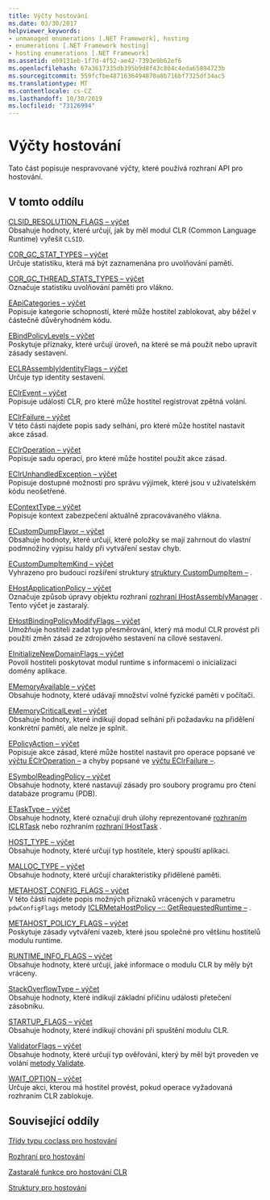 ```yaml
---
title: Výčty hostování
ms.date: 03/30/2017
helpviewer_keywords:
- unmanaged enumerations [.NET Framework], hosting
- enumerations [.NET Framework hosting]
- hosting enumerations [.NET Framework]
ms.assetid: e09131eb-1f7d-4f52-ae42-7393e9b62ef6
ms.openlocfilehash: 67a3617335db395b9d8f43c804c4eda65894723b
ms.sourcegitcommit: 559fcfbe4871636494870a8b716bf7325df34ac5
ms.translationtype: MT
ms.contentlocale: cs-CZ
ms.lasthandoff: 10/30/2019
ms.locfileid: "73126994"
---
```

# <a name="hosting-enumerations"></a>Výčty hostování
Tato část popisuje nespravované výčty, které používá rozhraní API pro hostování.  
  
## <a name="in-this-section"></a>V tomto oddílu  
 [CLSID_RESOLUTION_FLAGS – výčet](../../../../docs/framework/unmanaged-api/hosting/clsid-resolution-flags-enumeration.md)  
 Obsahuje hodnoty, které určují, jak by měl modul CLR (Common Language Runtime) vyřešit `CLSID`.  
  
 [COR_GC_STAT_TYPES – výčet](../../../../docs/framework/unmanaged-api/hosting/cor-gc-stat-types-enumeration.md)  
 Určuje statistiku, která má být zaznamenána pro uvolňování paměti.  
  
 [COR_GC_THREAD_STATS_TYPES – výčet](../../../../docs/framework/unmanaged-api/hosting/cor-gc-thread-stats-types-enumeration.md)  
 Označuje statistiku uvolňování paměti pro vlákno.  
  
 [EApiCategories – výčet](../../../../docs/framework/unmanaged-api/hosting/eapicategories-enumeration.md)  
 Popisuje kategorie schopností, které může hostitel zablokovat, aby běžel v částečně důvěryhodném kódu.  
  
 [EBindPolicyLevels – výčet](../../../../docs/framework/unmanaged-api/hosting/ebindpolicylevels-enumeration.md)  
 Poskytuje příznaky, které určují úroveň, na které se má použít nebo upravit zásady sestavení.  
  
 [ECLRAssemblyIdentityFlags – výčet](../../../../docs/framework/unmanaged-api/hosting/eclrassemblyidentityflags-enumeration.md)  
 Určuje typ identity sestavení.  
  
 [EClrEvent – výčet](../../../../docs/framework/unmanaged-api/hosting/eclrevent-enumeration.md)  
 Popisuje události CLR, pro které může hostitel registrovat zpětná volání.  
  
 [EClrFailure – výčet](../../../../docs/framework/unmanaged-api/hosting/eclrfailure-enumeration.md)  
 V této části najdete popis sady selhání, pro které může hostitel nastavit akce zásad.  
  
 [EClrOperation – výčet](../../../../docs/framework/unmanaged-api/hosting/eclroperation-enumeration.md)  
 Popisuje sadu operací, pro které může hostitel použít akce zásad.  
  
 [EClrUnhandledException – výčet](../../../../docs/framework/unmanaged-api/hosting/eclrunhandledexception-enumeration.md)  
 Popisuje dostupné možnosti pro správu výjimek, které jsou v uživatelském kódu neošetřené.  
  
 [EContextType – výčet](../../../../docs/framework/unmanaged-api/hosting/econtexttype-enumeration.md)  
 Popisuje kontext zabezpečení aktuálně zpracovávaného vlákna.  
  
 [ECustomDumpFlavor – výčet](../../../../docs/framework/unmanaged-api/hosting/ecustomdumpflavor-enumeration.md)  
 Obsahuje hodnoty, které určují, které položky se mají zahrnout do vlastní podmnožiny výpisu haldy při vytváření sestav chyb.  
  
 [ECustomDumpItemKind – výčet](../../../../docs/framework/unmanaged-api/hosting/ecustomdumpitemkind-enumeration.md)  
 Vyhrazeno pro budoucí rozšíření struktury [struktury CustomDumpItem –](../../../../docs/framework/unmanaged-api/hosting/customdumpitem-structure.md) .  
  
 [EHostApplicationPolicy – výčet](../../../../docs/framework/unmanaged-api/hosting/ehostapplicationpolicy-enumeration.md)  
 Označuje způsob úpravy objektu rozhraní [rozhraní IHostAssemblyManager](../../../../docs/framework/unmanaged-api/hosting/ihostassemblymanager-interface.md) . Tento výčet je zastaralý.  
  
 [EHostBindingPolicyModifyFlags – výčet](../../../../docs/framework/unmanaged-api/hosting/ehostbindingpolicymodifyflags-enumeration.md)  
 Umožňuje hostiteli zadat typ přesměrování, který má modul CLR provést při použití změn zásad ze zdrojového sestavení na cílové sestavení.  
  
 [EInitializeNewDomainFlags – výčet](../../../../docs/framework/unmanaged-api/hosting/einitializenewdomainflags-enumeration.md)  
 Povolí hostiteli poskytovat modul runtime s informacemi o inicializaci domény aplikace.  
  
 [EMemoryAvailable – výčet](../../../../docs/framework/unmanaged-api/hosting/ememoryavailable-enumeration.md)  
 Obsahuje hodnoty, které udávají množství volné fyzické paměti v počítači.  
  
 [EMemoryCriticalLevel – výčet](../../../../docs/framework/unmanaged-api/hosting/ememorycriticallevel-enumeration.md)  
 Obsahuje hodnoty, které indikují dopad selhání při požadavku na přidělení konkrétní paměti, ale nelze je splnit.  
  
 [EPolicyAction – výčet](../../../../docs/framework/unmanaged-api/hosting/epolicyaction-enumeration.md)  
 Popisuje akce zásad, které může hostitel nastavit pro operace popsané ve [výčtu EClrOperation –](../../../../docs/framework/unmanaged-api/hosting/eclroperation-enumeration.md) a chyby popsané ve [výčtu EClrFailure –](../../../../docs/framework/unmanaged-api/hosting/eclrfailure-enumeration.md).  
  
 [ESymbolReadingPolicy – výčet](../../../../docs/framework/unmanaged-api/hosting/esymbolreadingpolicy-enumeration.md)  
 Obsahuje hodnoty, které nastavují zásady pro soubory programu pro čtení databáze programu (PDB).  
  
 [ETaskType – výčet](../../../../docs/framework/unmanaged-api/hosting/etasktype-enumeration.md)  
 Obsahuje hodnoty, které označují druh úlohy reprezentované [rozhraním ICLRTask](../../../../docs/framework/unmanaged-api/hosting/iclrtask-interface.md) nebo rozhraním [rozhraní IHostTask](../../../../docs/framework/unmanaged-api/hosting/ihosttask-interface.md) .  
  
 [HOST_TYPE – výčet](../../../../docs/framework/unmanaged-api/hosting/host-type-enumeration.md)  
 Obsahuje hodnoty, které určují typ hostitele, který spouští aplikaci.  
  
 [MALLOC_TYPE – výčet](../../../../docs/framework/unmanaged-api/hosting/malloc-type-enumeration.md)  
 Obsahuje hodnoty, které určují charakteristiky přidělené paměti.  
  
 [METAHOST_CONFIG_FLAGS – výčet](../../../../docs/framework/unmanaged-api/hosting/metahost-config-flags-enumeration.md)  
 V této části najdete popis možných příznaků vrácených v parametru `pdwConfigFlags` metody [ICLRMetaHostPolicy –:: GetRequestedRuntime –](../../../../docs/framework/unmanaged-api/hosting/iclrmetahostpolicy-getrequestedruntime-method.md) .  
  
 [METAHOST_POLICY_FLAGS – výčet](../../../../docs/framework/unmanaged-api/hosting/metahost-policy-flags-enumeration.md)  
 Poskytuje zásady vytváření vazeb, které jsou společné pro většinu hostitelů modulu runtime.  
  
 [RUNTIME_INFO_FLAGS – výčet](../../../../docs/framework/unmanaged-api/hosting/runtime-info-flags-enumeration.md)  
 Obsahuje hodnoty, které určují, jaké informace o modulu CLR by měly být vráceny.  
  
 [StackOverflowType – výčet](../../../../docs/framework/unmanaged-api/hosting/stackoverflowtype-enumeration.md)  
 Obsahuje hodnoty, které indikují základní příčinu události přetečení zásobníku.  
  
 [STARTUP_FLAGS – výčet](../../../../docs/framework/unmanaged-api/hosting/startup-flags-enumeration.md)  
 Obsahuje hodnoty, které indikují chování při spuštění modulu CLR.  
  
 [ValidatorFlags – výčet](../../../../docs/framework/unmanaged-api/hosting/validatorflags-enumeration.md)  
 Obsahuje hodnoty, které určují typ ověřování, který by měl být proveden ve volání [metody Validate](../../../../docs/framework/unmanaged-api/hosting/iclrvalidator-validate-method.md).  
  
 [WAIT_OPTION – výčet](../../../../docs/framework/unmanaged-api/hosting/wait-option-enumeration.md)  
 Určuje akci, kterou má hostitel provést, pokud operace vyžadovaná rozhraním CLR zablokuje.  
  
## <a name="related-sections"></a>Související oddíly  
 [Třídy typu coclass pro hostování](../../../../docs/framework/unmanaged-api/hosting/hosting-coclasses.md)  
  
 [Rozhraní pro hostování](../../../../docs/framework/unmanaged-api/hosting/hosting-interfaces.md)  
  
 [Zastaralé funkce pro hostování CLR](../../../../docs/framework/unmanaged-api/hosting/deprecated-clr-hosting-functions.md)  
  
 [Struktury pro hostování](../../../../docs/framework/unmanaged-api/hosting/hosting-structures.md)
